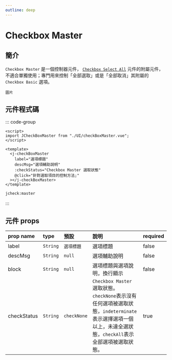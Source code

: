```yaml
---
outline: deep
---
```


# Checkbox Master <Badge type="info" text="單一元件" />

## 簡介

`Checkbox Master` 是一個控制器元件， [`Checkbox Select All`](checkboxSelectAll.md) 元件的附屬元件，不適合單獨使用；專門用來控制「全部選取」或是「全部取消」其附屬的 `Checkbox Basic` 選項。

```
圖片
```

## 元件程式碼

::: code-group

```vue [Vue]
<script>
import JCheckBoxMaster from "./UI/checkBoxMaster.vue";
</script>

<template>
  <j-checkBoxMaster
    label="選項標題"
    descMsg="選項輔助說明"
    :checkStatus="Checkbox Master 選取狀態"
    @click="針對選取項目的控制方法;"
  ></j-checkBoxMaster>
</template>
```

```cmd [VSCode Snippet]
jcheck:master
```

:::

## 元件 props

| prop name   | type     | 預設        | 說明                                                                                                                                                     | required |
| :---------- | :------- | :---------- | :------------------------------------------------------------------------------------------------------------------------------------------------------- | :------- |
| label       | `String` | `選項標題`  | 選項標題                                                                                                                                                 | false    |
| descMsg     | `String` | `null`      | 選項輔助說明                                                                                                                                             | false    |
| block       | `String` | `null`      | 選項標題與選項說明，換行顯示                                                                                                                             | false    |
| checkStatus | `String` | `checkNone` | `Checkbox Master` 選取狀態。`checkNone`表示沒有任何選項被選取狀態，`indeterminate`表示選擇選項一個以上，未達全選狀態，`checkAll`表示全部選項被選取狀態。 | true     |
